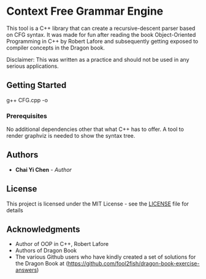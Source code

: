 # Context Free Grammar Engine

This tool is a C++ library that can create a recursive-descent parser based on CFG syntax. It was made for fun after reading the book Object-Oriented Programming in C++ by Robert Lafore and subsequently getting exposed to compiler concepts in the Dragon book. 

Disclaimer: This was written as a practice and should not be used in any serious applications.

## Getting Started

g++ CFG.cpp <yourfile> -o <yourbinary>

### Prerequisites

No additional dependencies other that what C++ has to offer. A tool to render graphviz is needed to show the syntax tree.


## Authors

* **Chai Yi Chen** - *Author* 

## License

This project is licensed under the MIT License - see the [LICENSE](LICENSE) file for details

## Acknowledgments

* Author of OOP in C++, Robert Lafore
* Authors of Dragon Book
* The various Github users who have kindly created a set of solutions for the Dragon Book at (https://github.com/fool2fish/dragon-book-exercise-answers)

